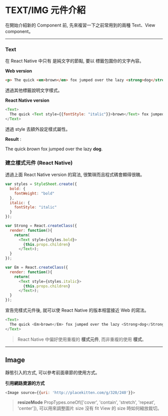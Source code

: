 # TEXT/IMG 元件介紹
在開始介紹新的 Component 前, 先來複習一下之前常用到的兩種 Text、View component。

***
### Text
在 React Native 中只有 <Text> 是純文字的節點, 要以 <Text> 標籤包圍你的文字內容。

**Web version**
```html
<p> The quick <em>brown</em> fox jumped over the lazy <strong>dog</strong>.</p>
```
透過其他標籤說明文字樣式。

**React Native version**
```javascript
<Text>
  The quick <Text style={{fontStyle: "italic"}}>brown</Text> fox jumped over the lazy <Text style={{fontWeight: "bold"}}>dog</Text>.
</Text>
```
透過 style 去額外設定樣式屬性。

**Result** :

<p> The quick <em>brown</em> fox jumped over the lazy <strong>dog</strong>.</p>

### 建立樣式元件 (React Native)
透過上面 React Native version 的寫法, 很繁瑣而且程式碼會顯得很醜。

```javascript
var styles = StyleSheet.create({
  bold: {
    fontWeight: "bold"
  },
  italic: {
    fontStyle: "italic"
  }
});

var Strong = React.createClass({
  render: function(){
    return(
      <Text style={styles.bold}>
        {this.props.children}
      </Text>);
  }
});

var Em = React.createClass({
  render: function(){
    return(
      <Text style={styles.italic}>
        {this.props.children}
      </Text>);
  }
});
```
宣告完樣式元件後, 就可以使 React Native 的版本相當接近 Web 的寫法。

```javascript
<Text>
  The quick <Em>brown</Em> fox jumped over the lazy <Strong>dog</Strong>.
</Text>
```

> React Native 中偏好使用重複的 **樣式元件**, 而非重複的使用 **樣式**。

***
## Image
靜態引入的方式, 可以參考前面章節的使用方式。

**引用網路資源的方式**
```javascript
<Image source={{uri: 'http://placekitten.com/g/320/240'}}>
```

> **resizeMode** PropTypes.oneOf(['cover', 'contain', 'stretch', 'repeat', 'center']), 可以用來調整圖片 size 沒有 fit View 的 size 時如何縮放裁切。